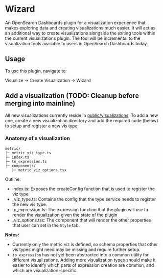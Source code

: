 # Wizard

An OpenSearch Dashboards plugin for a visualization experience that makes exploring data and creating visualizations much easier. It will act as an additional way to create visualizations alongside the exiting tools within the current visualizations plugin. The tool will be incremental to the visualization tools available to users in OpenSearch Dashboards today.

## Usage

To use this plugin, navigate to:

Visualize -> Create Visualization -> Wizard

## Add a visualization (TODO: Cleanup before merging into mainline)

All new visualizations currently reside in [public/visualizations](./public/visualizations). To add a new one, create a new visualization directory and add the required code (below) to setup and register a new vis type.

### Anatomy of a visualization

```
metric/
├─ metric_viz_type.ts
├─ index.ts
├─ to_expression.ts
├─ components/
   ├─ metric_viz_options.tsx
```

Outline:
- index.ts: Exposes the create<Viz>Config function that is used to register the viz type
- <vizName>_viz_type.ts: Contains the config that the type service needs to register the new vis type.
- to_expression.ts: The expression function that the plugin will use to render the visualization given the state of the plugin
- <vizName>_viz_options.tsx: The component that will render the other properties that user can set in the `Style` tab. 

**Notes:**

- Currently only the metric viz is defined, so schema properties that other vis types might need may be missing and require further setup.
- `to_expression` has not yet been abstracted into a common utility for different visualizations. Adding more visualization types should make it easier to identify which parts of expression creation are common, and which are visualization-specific.

